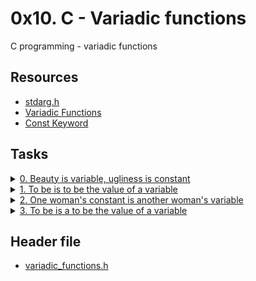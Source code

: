 # 0x10. C - Variadic functions

C programming - variadic functions

## Resources

- [stdarg.h](https://intranet.alxswe.com/rltoken/wLRJdO8pA2-Vb-rF2Y71sA)
- [Variadic Functions](https://intranet.alxswe.com/rltoken/3gW8GycmyjarbJR76FkrzA)
- [Const Keyword](https://intranet.alxswe.com/rltoken/_RRPCY32VODyN_r2HIEnBQ)

## Tasks

<details>
  <summary><a href="./0-sum_them_all.c">0. Beauty is variable, ugliness is constant</a></summary>
  
  ![image](https://github.com/Shugo52/alx-low_level_programming/assets/87946002/c5b755a0-7716-405c-8f70-06b3aec365ca)

</details>

<details>
  <summary><a href="./1-print_numbers.c">1. To be is to be the value of a variable</a></summary>
  
  ![image](https://github.com/Shugo52/alx-low_level_programming/assets/87946002/f604c177-85f9-446f-803c-9ccba24d195e)

</details>

<details>
  <summary><a href="./2-print_strings.c">2. One woman's constant is another woman's variable</a></summary>
  
  ![image](https://github.com/Shugo52/alx-low_level_programming/assets/87946002/9a3a5952-65d9-47de-968a-ce10d39f0ee9)

</details>

<details>
  <summary><a href="./3-print_all.c">3. To be is a to be the value of a variable</a></summary>
  
  ![image](https://github.com/Shugo52/alx-low_level_programming/assets/87946002/94c04f4f-7389-4539-9147-68c30e83f12a)

</details>

## Header file

- [variadic_functions.h](./variadic_functions.h)
